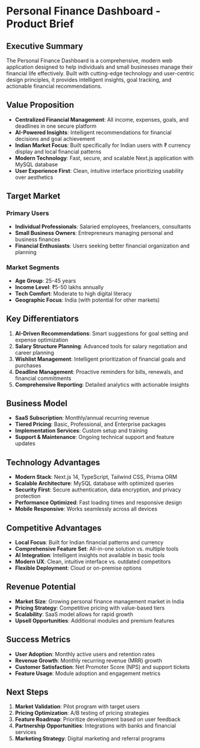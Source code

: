 # Personal Finance Dashboard - Product Brief

## Executive Summary
The Personal Finance Dashboard is a comprehensive, modern web application designed to help individuals and small businesses manage their financial life effectively. Built with cutting-edge technology and user-centric design principles, it provides intelligent insights, goal tracking, and actionable financial recommendations.

## Value Proposition
- **Centralized Financial Management**: All income, expenses, goals, and deadlines in one secure platform
- **AI-Powered Insights**: Intelligent recommendations for financial decisions and goal achievement
- **Indian Market Focus**: Built specifically for Indian users with ₹ currency display and local financial patterns
- **Modern Technology**: Fast, secure, and scalable Next.js application with MySQL database
- **User Experience First**: Clean, intuitive interface prioritizing usability over aesthetics

## Target Market
### Primary Users
- **Individual Professionals**: Salaried employees, freelancers, consultants
- **Small Business Owners**: Entrepreneurs managing personal and business finances
- **Financial Enthusiasts**: Users seeking better financial organization and planning

### Market Segments
- **Age Group**: 25-45 years
- **Income Level**: ₹5-50 lakhs annually
- **Tech Comfort**: Moderate to high digital literacy
- **Geographic Focus**: India (with potential for other markets)

## Key Differentiators
1. **AI-Driven Recommendations**: Smart suggestions for goal setting and expense optimization
2. **Salary Structure Planning**: Advanced tools for salary negotiation and career planning
3. **Wishlist Management**: Intelligent prioritization of financial goals and purchases
4. **Deadline Management**: Proactive reminders for bills, renewals, and financial commitments
5. **Comprehensive Reporting**: Detailed analytics with actionable insights

## Business Model
- **SaaS Subscription**: Monthly/annual recurring revenue
- **Tiered Pricing**: Basic, Professional, and Enterprise packages
- **Implementation Services**: Custom setup and training
- **Support & Maintenance**: Ongoing technical support and feature updates

## Technology Advantages
- **Modern Stack**: Next.js 14, TypeScript, Tailwind CSS, Prisma ORM
- **Scalable Architecture**: MySQL database with optimized queries
- **Security First**: Secure authentication, data encryption, and privacy protection
- **Performance Optimized**: Fast loading times and responsive design
- **Mobile Responsive**: Works seamlessly across all devices

## Competitive Advantages
- **Local Focus**: Built for Indian financial patterns and currency
- **Comprehensive Feature Set**: All-in-one solution vs. multiple tools
- **AI Integration**: Intelligent insights not available in basic tools
- **Modern UX**: Clean, intuitive interface vs. outdated competitors
- **Flexible Deployment**: Cloud or on-premise options

## Revenue Potential
- **Market Size**: Growing personal finance management market in India
- **Pricing Strategy**: Competitive pricing with value-based tiers
- **Scalability**: SaaS model allows for rapid growth
- **Upsell Opportunities**: Additional modules and premium features

## Success Metrics
- **User Adoption**: Monthly active users and retention rates
- **Revenue Growth**: Monthly recurring revenue (MRR) growth
- **Customer Satisfaction**: Net Promoter Score (NPS) and support tickets
- **Feature Usage**: Module adoption and engagement metrics

## Next Steps
1. **Market Validation**: Pilot program with target users
2. **Pricing Optimization**: A/B testing of pricing strategies
3. **Feature Roadmap**: Prioritize development based on user feedback
4. **Partnership Opportunities**: Integrations with banks and financial services
5. **Marketing Strategy**: Digital marketing and referral programs
